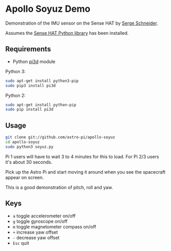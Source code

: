 # Apollo Soyuz Demo

Demonstration of the IMU sensor on the Sense HAT by [Serge Schneider](https://github.com/XECDesign).

Assumes the [Sense HAT Python library](https://github.com/RPi-Distro/python-sense-hat) has been installed.

## Requirements

- Python [pi3d](https://pypi.python.org/pypi/pi3d) module

Python 3:

```bash
sudo apt-get install python3-pip
sudo pip3 install pi3d
```

Python 2:

```bash
sudo apt-get install python-pip
sudo pip install pi3d
```

## Usage

```bash
git clone git://github.com/astro-pi/apollo-soyuz
cd apollo-soyuz
sudo python3 soyuz.py
```

Pi 1 users will have to wait 3 to 4 minutes for this to load. For Pi 2/3 users it's about 30 seconds.

Pick up the Astro Pi and start moving it around when you see the spacecraft appear on screen.

This is a good demonstration of pitch, roll and yaw.

## Keys

- `a` toggle accelerometer on/off
- `g` toggle gyroscope on/off
- `m` toggle magnetometer compass on/off
- `+` increase yaw offset
- `-` decrease yaw offset
- `Esc` quit
